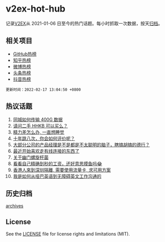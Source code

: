 # v2ex-hot-hub

 记录[V2EX](https://www.v2ex.com/)从 2021-01-06 日至今的热门话题。每小时抓取一次数据，按天[归档](archives)。
 
 ## 相关项目

- [GitHub热榜](https://github.com/snaildev/github-hot-hub)
- [知乎热榜](https://github.com/snaildev/zhihu-hot-hub)
- [微博热榜](https://github.com/snaildev/weibo-hot-hub)
- [头条热榜](https://github.com/snaildev/toutiao-hot-hub)
- [抖音热榜](https://github.com/snaildev/douyin-hot-hub)


 `更新时间：2022-02-17 13:04:50 +0800`

## 热议话题

1. [同城如何传输 400G 数据](https://www.v2ex.com/t/834206)
1. [请问二手 HHKB 可以买么？](https://www.v2ex.com/t/834214)
1. [精力差怎么办, 一直想睡觉](https://www.v2ex.com/t/834217)
1. [十年跳八次，你会如何评价呢？](https://www.v2ex.com/t/834420)
1. [大部分公司的产品经理是不是都是不太聪明的脑子，瞎搞胡搞的德行？](https://www.v2ex.com/t/834415)
1. [最近开始喜欢走有线连接的东西了](https://www.v2ex.com/t/834383)
1. [关于幽门螺旋杆菌](https://www.v2ex.com/t/834315)
1. [看看自己精确到秒的工资，还好意思摸鱼吗😂](https://www.v2ex.com/t/834257)
1. [香港人來到深圳隔離, 需要使用流量卡, 求可用方案](https://www.v2ex.com/t/834365)
1. [我是如何从哑巴英语到无障碍英文工作沟通的](https://www.v2ex.com/t/834388)

## 历史归档

[archives](archives)

## License

See the [LICENSE](LICENSE) file for license rights and limitations (MIT).

